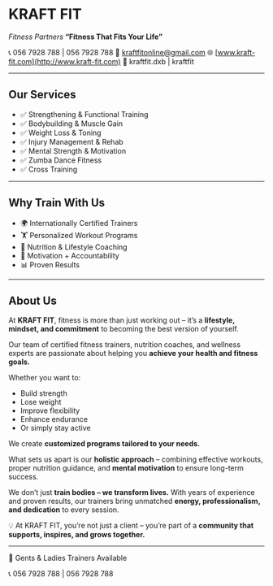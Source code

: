 # **KRAFT FIT**

*Fitness Partners*
**“Fitness That Fits Your Life”**

📞 056 7928 788 | 056 7928 788
📧 [kraftfitonline@gmail.com](mailto:kraftfitonline@gmail.com)
🌐 [www.kraft-fit.com](http://www.kraft-fit.com)
📱 kraftfit.dxb | kraftfit

---

## **Our Services**

* ✅ Strengthening & Functional Training
* ✅ Bodybuilding & Muscle Gain
* ✅ Weight Loss & Toning
* ✅ Injury Management & Rehab
* ✅ Mental Strength & Motivation
* ✅ Zumba Dance Fitness
* ✅ Cross Training

---

## **Why Train With Us**

* 🌍 Internationally Certified Trainers
* 🏋 Personalized Workout Programs
* 🥗 Nutrition & Lifestyle Coaching
* 🔑 Motivation + Accountability
* 📊 Proven Results

---

## **About Us**

At **KRAFT FIT**, fitness is more than just working out – it’s a **lifestyle, mindset, and commitment** to becoming the best version of yourself.

Our team of certified fitness trainers, nutrition coaches, and wellness experts are passionate about helping you **achieve your health and fitness goals.**

Whether you want to:

* Build strength
* Lose weight
* Improve flexibility
* Enhance endurance
* Or simply stay active

We create **customized programs tailored to your needs.**

What sets us apart is our **holistic approach** – combining effective workouts, proper nutrition guidance, and **mental motivation** to ensure long-term success.

We don’t just **train bodies – we transform lives.** With years of experience and proven results, our trainers bring unmatched **energy, professionalism, and dedication** to every session.

💡 At KRAFT FIT, you’re not just a client – you’re part of a **community that supports, inspires, and grows together.**

---

👥 Gents & Ladies Trainers Available

📞 056 7928 788 | 056 7928 788
